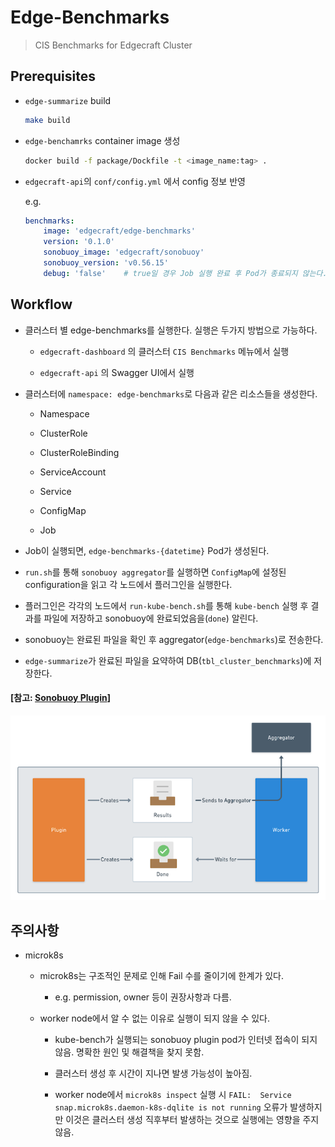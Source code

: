 
# Edge-Benchmarks

> CIS Benchmarks for Edgecraft Cluster


## Prerequisites

- `edge-summarize` build 
    
    ```bash
    make build
    ```
    
- `edge-benchamrks` container image 생성

    ```bash
    docker build -f package/Dockfile -t <image_name:tag> .
    ```

- `edgecraft-api`의 `conf/config.yml` 에서 config 정보 반영 

    e.g.

    ```yaml
    benchmarks:
        image: 'edgecraft/edge-benchmarks'
        version: '0.1.0'
        sonobuoy_image: 'edgecraft/sonobuoy'
        sonobuoy_version: 'v0.56.15'
        debug: 'false'    # true일 경우 Job 실행 완료 후 Pod가 종료되지 않는다.
    ```

## Workflow

- 클러스터 별 edge-benchmarks를 실행한다. 실행은 두가지 방법으로 가능하다.

    - `edgecraft-dashboard` 의 클러스터 `CIS Benchmarks` 메뉴에서 실행 

    - `edgecraft-api` 의 Swagger UI에서 실행

- 클러스터에 `namespace: edge-benchmarks`로 다음과 같은 리소스들을 생성한다. 

    - Namespace 

    - ClusterRole
    
    - ClusterRoleBinding
    
    - ServiceAccount
    
    - Service
    
    - ConfigMap
    
    - Job

- Job이 실행되면, `edge-benchmarks-{datetime}` Pod가 생성된다.

- `run.sh`를 통해 `sonobuoy aggregator`를 실행하면 `ConfigMap`에 설정된 configuration을 읽고 각 노드에서 플러그인을 실행한다.

- 플러그인은 각각의 노드에서 `run-kube-bench.sh`를 통해 `kube-bench` 실행 후 결과를 파일에 저장하고 sonobuoy에 완료되었음을(`done`) 알린다.

- sonobuoy는 완료된 파일을 확인 후 aggregator(`edge-benchmarks`)로 전송한다. 

- `edge-summarize`가 완료된 파일을 요약하여 DB(`tbl_cluster_benchmarks`)에 저장한다.


#### [참고: [Sonobuoy Plugin](https://sonobuoy.io/docs/v0.56.15/plugins/)]

![Sonobuoy Plugin](./images/sonobuoy-plugin-contract.png)


## 주의사항

- microk8s

    - microk8s는 구조적인 문제로 인해 Fail 수를 줄이기에 한계가 있다.

        - e.g. permission, owner 등이 권장사항과 다름.

    - worker node에서 알 수 없는 이유로 실행이 되지 않을 수 있다. 

        - kube-bench가 실행되는 sonobuoy plugin pod가 인터넷 접속이 되지 않음. 명확한 원인 및 해결책을 찾지 못함.
        
        - 클러스터 생성 후 시간이 지나면 발생 가능성이 높아짐.

        - worker node에서 `microk8s inspect` 실행 시 `FAIL:  Service snap.microk8s.daemon-k8s-dqlite is not running` 오류가 발생하지만 이것은 클러스터 생성 직후부터 발생하는 것으로 실행에는 영향을 주지 않음.
